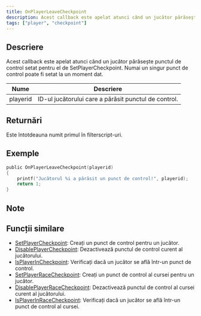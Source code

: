 ```yaml
---
title: OnPlayerLeaveCheckpoint
description: Acest callback este apelat atunci când un jucător părăsește punctul de control setat pentru el de SetPlayerCheckpoint.
tags: ["player", "checkpoint"]
---
```


## Descriere

Acest callback este apelat atunci când un jucător părăsește punctul de control setat pentru el de SetPlayerCheckpoint. Numai un singur punct de control poate fi setat la un moment dat.

| Nume     | Descriere                                            |
| -------- | ---------------------------------------------------- |
| playerid | ID-ul jucătorului care a părăsit punctul de control. |

## Returnări

Este întotdeauna numit primul în filterscript-uri.

## Exemple

```c
public OnPlayerLeaveCheckpoint(playerid)
{
    printf("Jucătorul %i a părăsit un punct de control!", playerid);
    return 1;
}
```

## Note

<TipNPCCallbacks />

## Funcții similare

- [SetPlayerCheckpoint](../functions/SetPlayerCheckpoint): Creați un punct de control pentru un jucător.
- [DisablePlayerCheckpoint](../functions/DisablePlayerCheckpoint): Dezactivează punctul de control curent al jucătorului.
- [IsPlayerInCheckpoint](../functions/IsPlayerInCheckpoint): Verificați dacă un jucător se află într-un punct de control.
- [SetPlayerRaceCheckpoint](../functions/SetPlayerRaceCheckpoint): Creați un punct de control al cursei pentru un jucător.
- [DisablePlayerRaceCheckpoint](../functions/DisablePlayerRaceCheckpoint): Dezactivează punctul de control al cursei curent al jucătorului.
- [IsPlayerInRaceCheckpoint](../functions/IsPlayerInRaceCheckpoint): Verificați dacă un jucător se află într-un punct de control al cursei.